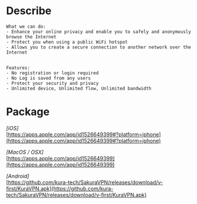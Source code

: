 # Describe 

```
What we can do:
- Enhance your online privacy and enable you to safely and anonymously browse the Internet
- Protect you when using a public WiFi hotspot
- Allows you to create a secure connection to another network over the Internet


Features:
- No registration or login required
- No Log is saved from any users
- Protect your security and privacy
- Unlimited device, Unlimited flow, Unlimited bandwidth
```


# Package 
*[iOS]*       
[https://apps.apple.com/app/id1526649399#?platform=iphone](https://apps.apple.com/app/id1526649399#?platform=iphone)     


*[MacOS / OSX]*       
[https://apps.apple.com/app/id1526649399](https://apps.apple.com/app/id1526649399)  


*[Android]*       
[https://github.com/kura-tech/SakuraVPN/releases/download/v-first/KuraVPN.apk](https://github.com/kura-tech/SakuraVPN/releases/download/v-first/KuraVPN.apk)
